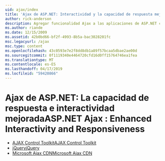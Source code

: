 ```yaml
---
uid: ajax/index
title: 'Ajax de ASP.NET: Interactividad y la capacidad de respuesta mejorados | Microsoft Docs'
author: rick-anderson
description: Agregar funcionalidad Ajax a las aplicaciones de ASP.NET con jQuery o Ajax Control Toolkit. Mejorar el rendimiento de las aplicaciones de Ajax con el Micro...
ms.author: riande
ms.date: 12/15/2009
ms.assetid: 42b0bd66-bf2f-4993-8b5a-bac3028201fc
msc.legacyurl: /ajax
msc.type: content
ms.openlocfilehash: 43c0593e7e2f8dd8db1a89f57bcaa5dbae2ae00d
ms.sourcegitcommit: 0f1119340e4464720cfd16d0ff15764746ea1fea
ms.translationtype: MT
ms.contentlocale: es-ES
ms.lasthandoff: 04/17/2019
ms.locfileid: "59420866"
---
```

# <a name="aspnet-ajax--enhanced-interactivity-and-responsiveness"></a><span data-ttu-id="2b107-104">Ajax de ASP.NET: La capacidad de respuesta e interactividad mejorada</span><span class="sxs-lookup"><span data-stu-id="2b107-104">ASP.NET Ajax : Enhanced Interactivity and Responsiveness</span></span>

- [<span data-ttu-id="2b107-105">AJAX Control Toolkit</span><span class="sxs-lookup"><span data-stu-id="2b107-105">AJAX Control Toolkit</span></span>](https://go.devexpress.com/AjaxControlToolkit_ASP_Resources_ASP_AJAX_Index.aspx)
- [<span data-ttu-id="2b107-106">jQuery</span><span class="sxs-lookup"><span data-stu-id="2b107-106">jQuery</span></span>](http://jquery.com/)
- [<span data-ttu-id="2b107-107">Microsoft Ajax CDN</span><span class="sxs-lookup"><span data-stu-id="2b107-107">Microsoft Ajax CDN</span></span>](cdn/overview.md)
